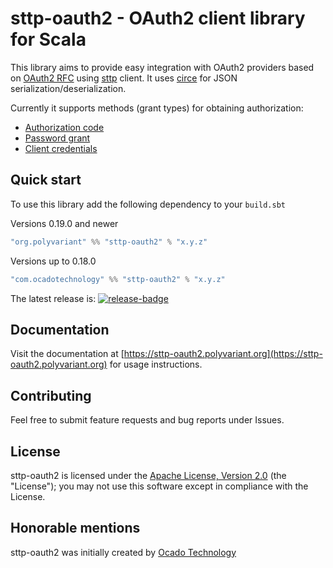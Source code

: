 [release]:       https://github.com/polyvariant/sttp-oauth2/releases/latest
[release-badge]: https://img.shields.io/github/release/polyvariant/sttp-oauth2.svg

# sttp-oauth2 - OAuth2 client library for Scala

This library aims to provide easy integration with OAuth2 providers based on [OAuth2 RFC](https://tools.ietf.org/html/rfc6749) using [sttp](https://github.com/softwaremill/sttp) client. It uses [circe](https://github.com/circe/circe) for JSON serialization/deserialization.

Currently it supports methods (grant types) for obtaining authorization:
 - [Authorization code](https://tools.ietf.org/html/rfc6749#section-4.1)
 - [Password grant](https://tools.ietf.org/html/rfc6749#section-4.3)
 - [Client credentials](https://tools.ietf.org/html/rfc6749#section-4.4)

## Quick start

To use this library add the following dependency to your `build.sbt`

Versions 0.19.0 and newer

```scala
"org.polyvariant" %% "sttp-oauth2" % "x.y.z"
```

Versions up to 0.18.0

```scala
"com.ocadotechnology" %% "sttp-oauth2" % "x.y.z"
```

The latest release is: [![release-badge][]][release]

## Documentation

Visit the documentation at [https://sttp-oauth2.polyvariant.org](https://sttp-oauth2.polyvariant.org) for usage instructions.

## Contributing

Feel free to submit feature requests and bug reports under Issues.

## License

sttp-oauth2 is licensed under the [Apache License, Version 2.0](http://www.apache.org/licenses/LICENSE-2.0) (the "License"); you may not use this software except in compliance with the License.

## Honorable mentions

sttp-oauth2 was initially created by [Ocado Technology](https://github.com/ocadotechnology) 
